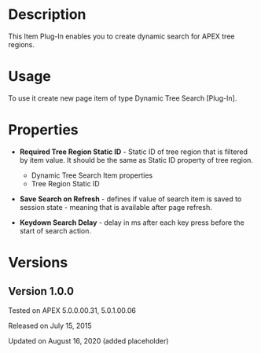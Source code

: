 # Description

This Item Plug-In enables you to create dynamic search for APEX tree regions.

# Usage
To use it create new page item of type Dynamic Tree Search [Plug-In].

# Properties

- **Required Tree Region Static ID** - Static ID of tree region that is filtered by item value. It should be the same as Static ID property of tree region.
  - Dynamic Tree Search Item properties
  - Tree Region Static ID

- **Save Search on Refresh** - defines if value of search item is saved to session state - meaning that is available after page refresh.
- **Keydown Search Delay** - delay in ms after each key press before the start of search action.

# Versions

## Version 1.0.0
Tested on APEX 5.0.0.00.31, 5.0.1.00.06

Released on July 15, 2015

Updated on August 16, 2020 (added placeholder) 
